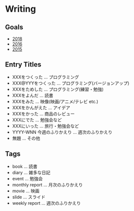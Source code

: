 # Writing

## Goals

- [2018](./goals/2018.md)
- [2016](./goals/2016.md)
- [2015](./goals/2015.md)

## Entry Titles

- XXXをつくった             ... プログラミング
- XXX@YYYをつくった         ... プログラミング(バージョンアップ)
- XXXをためした             ... プログラミング(練習・勉強)
- XXXをよんだ               ... 読書
- XXXをみた                 ... 映像(映画/アニメ/テレビ etc.)
- XXXをかんがえた           ... アイデア
- XXXをかった               ... 商品のレビュー
- XXXにでた                 ... 勉強会など
- XXXにいった               ... 旅行・勉強会など
- YYYY-WNN 今週のふりかえり ... 週次のふりかえり
- 無題                      ... その他

## Tags

- book           ... 読書
- diary          ... 雑多な日記
- event          ... 勉強会
- monthly report ... 月次のふりかえり
- movie          ... 映画
- slide          ... スライド
- weekly report  ... 週次のふりかえり
